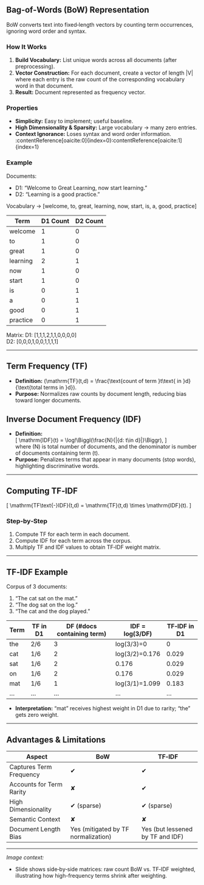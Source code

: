 ## Bag‑of‑Words (BoW) Representation
BoW converts text into fixed‑length vectors by counting term occurrences, ignoring word order and syntax.

### How It Works
1. **Build Vocabulary:** List unique words across all documents (after preprocessing).  
2. **Vector Construction:** For each document, create a vector of length |V| where each entry is the raw count of the corresponding vocabulary word in that document.  
3. **Result:** Document represented as frequency vector.  

### Properties
- **Simplicity:** Easy to implement; useful baseline.  
- **High Dimensionality & Sparsity:** Large vocabulary → many zero entries.  
- **Context Ignorance:** Loses syntax and word order information. :contentReference[oaicite:0]{index=0}:contentReference[oaicite:1]{index=1}  

### Example
Documents:
- D1: “Welcome to Great Learning, now start learning.”  
- D2: “Learning is a good practice.”  

Vocabulary → [welcome, to, great, learning, now, start, is, a, good, practice]  

| Term      | D1 Count | D2 Count |
|-----------|----------|----------|
| welcome   | 1        | 0        |
| to        | 1        | 0        |
| great     | 1        | 0        |
| learning  | 2        | 1        |
| now       | 1        | 0        |
| start     | 1        | 0        |
| is        | 0        | 1        |
| a         | 0        | 1        |
| good      | 0        | 1        |
| practice  | 0        | 1        |

Matrix:
D1: [1,1,1,2,1,1,0,0,0,0]  
D2: [0,0,0,1,0,0,1,1,1,1]

---

## Term Frequency (TF)
- **Definition:** \(\mathrm{TF}(t,d) = \frac{\text{count of term }t\text{ in }d}{\text{total terms in }d}\).  
- **Purpose:** Normalizes raw counts by document length, reducing bias toward longer documents.

## Inverse Document Frequency (IDF)
- **Definition:**  
  \[
    \mathrm{IDF}(t) = \log\!\Biggl(\frac{N}{|\{d: t\in d\}|}\Biggr),
  \]  
  where \(N\) is total number of documents, and the denominator is number of documents containing term \(t\).  
- **Purpose:** Penalizes terms that appear in many documents (stop words), highlighting discriminative words.  

---

## Computing TF‑IDF
\[
  \mathrm{TF\text{-}IDF}(t,d) = \mathrm{TF}(t,d) \times \mathrm{IDF}(t).
\]

### Step‑by‑Step
1. Compute TF for each term in each document.  
2. Compute IDF for each term across the corpus.  
3. Multiply TF and IDF values to obtain TF‑IDF weight matrix.  

---

## TF‑IDF Example
Corpus of 3 documents:
1. “The cat sat on the mat.”  
2. “The dog sat on the log.”  
3. “The cat and the dog played.”  

| Term | TF in D1 | DF (#docs containing term) | IDF = log(3/DF) | TF‑IDF in D1 |
|------|----------|-----------------------------|------------------|--------------|
| the  | 2/6      | 3                           | log(3/3)=0      | 0            |
| cat  | 1/6      | 2                           | log(3/2)=0.176  | 0.029        |
| sat  | 1/6      | 2                           | 0.176           | 0.029        |
| on   | 1/6      | 2                           | 0.176           | 0.029        |
| mat  | 1/6      | 1                           | log(3/1)=1.099  | 0.183        |
| …    | …        | …                           | …                | …            |

- **Interpretation:** “mat” receives highest weight in D1 due to rarity; “the” gets zero weight.  

---

## Advantages & Limitations

| Aspect                 | BoW                             | TF‑IDF                            |
|------------------------|---------------------------------|-----------------------------------|
| Captures Term Frequency| ✔                               | ✔                                 |
| Accounts for Term Rarity| ✘                              | ✔                                 |
| High Dimensionality    | ✔ (sparse)                      | ✔ (sparse)                        |
| Semantic Context       | ✘                               | ✘                                 |
| Document Length Bias   | Yes (mitigated by TF normalization) | Yes (but lessened by TF and IDF) |

---

*Image context:*  
- Slide shows side‑by‑side matrices: raw count BoW vs. TF‑IDF weighted, illustrating how high-frequency terms shrink after weighting.
